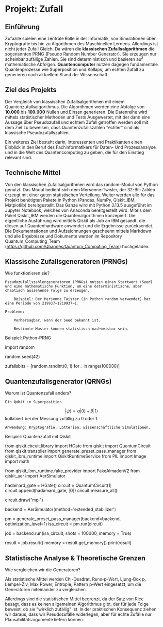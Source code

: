 # Projekt: Zufall


## Einführung

Zufaälle spielen eine zentrale Rolle in der Informatik, von Simulationen über Kryptografie bis hin zu Algorithmen des Maschinellen Lernens. Allerdings ist nicht jeder Zufall Gleich. Da wären die **klassischen Zufallsalgorithmen** die sogenannten PRNG (Pseudo Random Number Generator). Sie erzeugen nur scheinbar zufällige Zahlen. Sie sind deterministisch und basieren auf mathematische Abfolgen. **Quantencomputer** nutzen dagegen fundamentale Quantenprozesse wie Superposition und Kollaps, um echten Zufall zu generieren nach aktuellem Stand der Wissenschaft.

## Ziel des Projekts

Der Vergleich von klassischen Zufallsalgorithmen mit einem Quantenzufallsalgorithmus. Die Algorithmen werden eine Abfolge von **10.000** bis **100.000** Nullen und Einsen generieren. Die Datenreihe wird mittels statistischer Methoden und Tests Ausgewertet, mit der dann eine Aussage über Pseudozufall und echtem Zufall getroffen werden soll mit dem Ziel zu beweisen, dass Quantenzufallszahlen "echter" sind als klassische Pseudozufallszahlen.

Ein weiteres Ziel besteht darin, Interessenten und Praktikanten einen Einblick in den Beruf des Fachinformatikers für Daten- Und Prozessanalyse und in die Welt des Quantencomputing zu geben, die für den Einstieg relevant sind.

## Technische Mittel

Von den klassischen Zufallsalgorithmen wird das random-Modul von Python genutzt. Das Modul bedient sich dem Mersenne-Twister, der 32-Bit-Zahlen erzeugt mit einer guten statistischen Verteilung. Weiter werden alle für das Projekt benötigten Pakete in Python (Pandas, NumPy, Qiskit_IBM, Matplotlib) bereitgestellt. Das Ganze wird mit Python 3.13.5 ausgeführt im Jupyter Notebook, welches von Anaconda bereitgestellt wird.
Mitels dem Paket Qiskit_IBM werden die Quantenalgorithmen konzepiert. Die eigentliche Ausführung wird mittels Qiskit als Job an IBM gesandt, die diesen auf Quantenhardware anwendet und die Ergebnisse zurücksendet.
Die Dokumentationen und Aufzeichnungen gescheehn mittels Markdown und alle Ergebnisse und Dokumente werden im Repository Quantum_Computing_Team (https://github.com/Qbannes/Quantum_Computing_Team) hochgeladen.

## Klassische Zufallsgeneratoren (PRNGs)

Wie funktionieren sie?

    Pseudozufallszahlengeneratoren (PRNGs) nutzen einen Startwert (Seed) und eine mathematische Funktion, um eine deterministische, aber chaotisch aussehende Folge zu erzeugen.

        Beispiel: Der Mersenne Twister (in Python random verwendet) hat eine Periode von 219937−1219937−1.

    Probleme:

        Vorhersagbar, wenn der Seed bekannt ist.

        Bestimmte Muster können statistisch nachweisbar sein.

Beispiel: Python-PRNG

import random                 

random.seed(42)  


zufallsbits = [random.randint(0, 1) for _ in range(100000)]

## Quantenzufallsgenerator (QRNGs)

Warum ist Quantenzufall anders?

    Ein Qubit in Superposition
$$|\psi\rangle = \alpha|0\rangle + \beta|1\rangle$$
    ​kollabiert bei der Messung zufällig zu 0 oder 1.

    Anwendung: Kryptografie, Lotterien, wissenschaftliche Simulationen.

Beispiel: Quantenzufall mit Qiskit

from qiskit.circuit.library import HGate
from qiskit import QuantumCircuit
from qiskit.transpiler import generate_preset_pass_manager
from qiskit_ibm_runtime import QiskitRuntimeService
from PIL import Image
import math


from qiskit_ibm_runtime.fake_provider import FakeAlmadenV2
from qiskit_aer import AerSimulator

hadamard_gate = HGate()
circuit = QuantumCircuit(1)
circuit.append(hadamard_gate, [0])
circuit.measure_all()

circuit.draw("mpl")

backend = AerSimulator(method='extended_stabilizer')
 
pm = generate_preset_pass_manager(backend=backend, optimization_level=1)
isa_circuit = pm.run(circuit)

job = backend.run(isa_circuit, shots = 100000, memory = True)

result = job.result()
memory = result.get_memory()
print(result)

## Statistische Analyse & Theoretische Grenzen

Wie vergleichen wir die Generatoren?

Als statistische Mittel werden Chi-Quadrat, Runs-p-Wert, Ljung-Box p, Lempel-Ziv, Max Power, Entropie, Pattern p-Wert eingesetzt, um die Generatoren miteinander zu vergleichen. 

Allerdings sind die statistischen Mittel begrenzt, da der Satz von Rice besagt, dass es keinen allgemeinen Algorithmus gibt, der für jede Folge beweist, ob sie "wirklich zufällig" ist. In der praktischen Konsequenz ziehen wir daraus, dass wir Pseudozufälle widerlegen, aber für echte Zufälle nur Plausabilitätsargumente liefern können.

